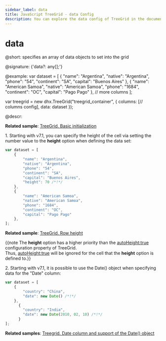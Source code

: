 ```yaml
---
sidebar_label: data
title: JavaScript TreeGrid - data Config 
description: You can explore the data config of TreeGrid in the documentation of the DHTMLX JavaScript UI library. Browse developer guides and API reference, try out code examples and live demos, and download a free 30-day evaluation version of DHTMLX Suite 7.
---
```


# data

@short: specifies an array of data objects to set into the grid

@signature: {'data?: any[];'}

@example:
var dataset = [
	{
    	"name": "Argentina",
        "native": "Argentina",
        "phone": "54",
        "continent": "SA",
        "capital": "Buenos Aires"
    },
    {
        "name": "American Samoa",
        "native": "American Samoa",
        "phone": "1684",
        "continent": "OC",
        "capital": "Pago Pago"
    },
    // more columns
];

var treegrid = new dhx.TreeGrid("treegrid_container", {
	columns: [// columns config],
	data: dataset
});

@descr:

**Related sample**: [TreeGrid. Basic initialization](https://snippet.dhtmlx.com/kob9385v)

1\. Starting with v7.1, you can specify the height of the cell via setting the number value to the **height** option when defining the data set: 

~~~js
var dataset = [
	{
    	"name": "Argentina",
        "native": "Argentina",
        "phone": "54",
        "continent": "SA",
		"capital": "Buenos Aires",
		"height": 70 /*!*/
    },
    {
        "name": "American Samoa",
        "native": "American Samoa",
        "phone": "1684",
        "continent": "OC",
        "capital": "Pago Pago"
    },
];
~~~

**Related sample**: [TreeGrid. Row height](https://snippet.dhtmlx.com/kvl5y6nq)

{{note The **height** option has a higher priority than the [autoHeight:true](treegrid/api/treegrid_autoheight_config.md) configuration property of TreeGrid. <br>Thus, [autoHeight:true](treegrid/api/treegrid_autoheight_config.md) will be ignored for the cell that the **height** option is defined to.}}

2\. Starting with v7.1, it is possible to use the Date() object when specifying data for the "Date" column:

~~~js
var dataset = [
    {
        "country": "China",
        "date": new Date() /*!*/
    },
	  {
        "country": "India",
        "date": new Date(2010, 02, 10) /*!*/
	  }
];
~~~

**Related samples**: [Treegrid. Date column and support of the Date() object](https://snippet.dhtmlx.com/tb4o7ytt)

[comment]: # (@related: treegrid/configuration.md#data treegrid/initialization.md#initialize-treegrid)

[comment]: # (@relatedapi: treegrid/api/treegrid_autoheight_config.md)
